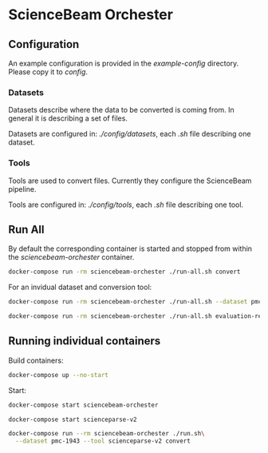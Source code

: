 # ScienceBeam Orchester

## Configuration

An example configuration is provided in the _example-config_ directory. Please copy it to _config_.

### Datasets

Datasets describe where the data to be converted is coming from. In general it is describing a set of files.

Datasets are configured in: _./config/datasets_, each _.sh_ file describing one dataset.

### Tools

Tools are used to convert files. Currently they configure the ScienceBeam pipeline.

Tools are configured in: _./config/tools_, each _.sh_ file describing one tool.

## Run All

By default the corresponding container is started and stopped from within the _sciencebeam-orchester_ container.

```bash
docker-compose run -rm sciencebeam-orchester ./run-all.sh convert
```

For an invidual dataset and conversion tool:

```bash
docker-compose run -rm sciencebeam-orchester ./run-all.sh --dataset pmc-1943-cc-by-sample --tool grobid-tei --force convert
```

```bash
docker-compose run -rm sciencebeam-orchester ./run-all.sh evaluation-report
```

## Running individual containers

Build containers:

```bash
docker-compose up --no-start
```

Start:

```bash
docker-compose start sciencebeam-orchester
```

```bash
docker-compose start scienceparse-v2
```

```bash
docker-compose run --rm sciencebeam-orchester ./run.sh\
  --dataset pmc-1943 --tool scienceparse-v2 convert
```
